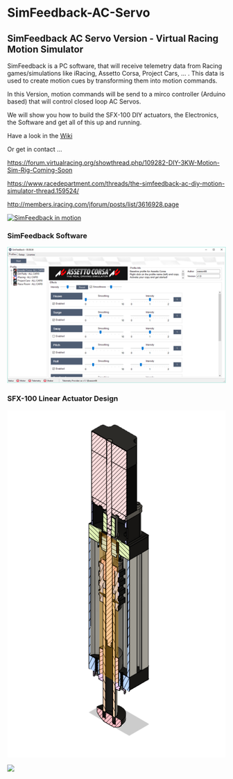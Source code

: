 # SimFeedback-AC-Servo

## SimFeedback AC Servo Version - Virtual Racing Motion Simulator 

SimFeedback is a PC software, that will receive telemetry data from Racing games/simulations like iRacing, Assetto Corsa, Project Cars, ... . This data is used to create motion cues by transforming them into motion commands.

In this Version, motion commands will be send to a mirco controller (Arduino based) that will control closed loop AC Servos.

We will show you how to build the SFX-100 DIY actuators, the Electronics, the Software and get all of this up and running.

Have a look in the [Wiki](../../wiki)

Or get in contact ...

https://forum.virtualracing.org/showthread.php/109282-DIY-3KW-Motion-Sim-Rig-Coming-Soon

https://www.racedepartment.com/threads/the-simfeedback-ac-diy-motion-simulator-thread.159524/

http://members.iracing.com/jforum/posts/list/3616928.page



[![SimFeedback in motion](https://img.youtube.com/vi/oKyzBDKgwR0/0.jpg)](https://www.youtube.com/watch?v=oKyzBDKgwR0)

### SimFeedback Software

![](./Docs/SimFeedback.png)

### SFX-100 Linear Actuator Design

![](./Docs/SFX100.png)

![](https://github.com/SimFeedback/SimFeedback-AC-Servo/raw/master/Docs/21_assembly.jpg)
